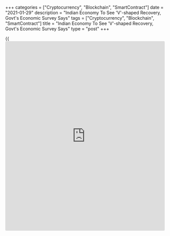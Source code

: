 +++
categories = ["Cryptocurrency", "Blockchain", "SmartContract"]
date = "2021-01-29"
description = "Indian Economy To See 'V'-shaped Recovery, Govt's Economic Survey Says"
tags = ["Cryptocurrency", "Blockchain", "SmartContract"]
title = "Indian Economy To See 'V'-shaped Recovery, Govt's Economic Survey Says"
type = "post"
+++

{{<iframe id="large-banner" src="https://www.bounty.group/#slide=28.0" width="100%" height="600" scrolling="no" style="border: 0px solid rgb(216, 221, 230); border-radius: 3px;">}}

India's [economy][1] is set for a 'V'-shaped recovery in the next fiscal
year, thanks to a massive vaccination drive and an expected rebound in
the services sector, the Finance Ministry's latest Economic Survey
report said Friday.

Real GDP is set to grow 11.0 percent n 2021-22 after an estimated 7.7
percent contraction in 2020-21 financial year.

Elsewhere on Friday, the statistics ministry revised the 2019-20 GDP
growth estimate to 4.0 percent from 4.2 percent. In 2018-19, GDP grew
6.8 percent.

"The V-shaped economic recovery is supported by the initiation of a mega
vaccination drive with hopes of a robust recovery in the services sector
and prospects for robust growth in consumption and investment," the
ministry said.

The economy would take two years to reach and go past the pre-pandemic
level, the report said.

Earlier this week, the IMF forecast 11.5 percent growth for the Indian
economy in 2021-22, which would be the fastest among major economies,
and 6.8 percent for 2022-23. The economy is estimated to have shrunk 8
percent in 2020-21.

The survey showed that agriculture output is set to grow 3.4 percent in
2021-22, while output in industry and services are expected to contract
9.6 percent and 8.8 percent, respectively.

Further, the ministry forecast a current account surplus of 2 percent of
GDP in the fiscal year 2021, which will mark a historic high after 17
years.  
  
The Finance Minister is set to present the latest budget on February 1.

For comments and feedback [contact](https://www.playgroundfx.com/contact/): editorial@rtt[news](https://www.letsplayfx.com/blog/forex-news-website/).com

[Economic News][1]

 **What parts of the world are seeing the best (and worst) economic
performances lately? Click[here][2] to check out our [Econ Scorecard][2]
and find out! See up-to-the-moment [ranking](https://www.playgroundfx.com/blog/crypto-exchange-ranking/)s for the best and worst
performers in [GDP][3], [unemployment rate][4], [inflation][5] and much
more.**

   1. www.rtt[news](https://www.letsplayfx.com/blog/forex-news-website/).com/Content/EconomicNews.aspx
   2. www.rtt[news](https://www.letsplayfx.com/blog/forex-news-website/).com/economic-scorecard/world-rank/industrial-production/highest-performance.aspx
   3. www.rtt[news](https://www.letsplayfx.com/blog/forex-news-website/).com/economic-scorecard/world-rank/GDP/highest-performance.aspx
   4. www.rtt[news](https://www.letsplayfx.com/blog/forex-news-website/).com/economic-scorecard/world-rank/unemployment-rate/lowest-performance.aspx
   5. www.rtt[news](https://www.letsplayfx.com/blog/forex-news-website/).com/economic-scorecard/world-rank/CPI/highest-performance.aspx